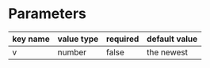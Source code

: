 # Parameters

key name | value type | required | default value
--- | --- | --- | ---
v | number | false | the newest

